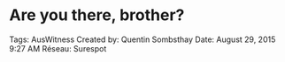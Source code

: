 # Are you there, brother?

Tags: AusWitness
Created by: Quentin Sombsthay
Date: August 29, 2015 9:27 AM
Réseau: Surespot